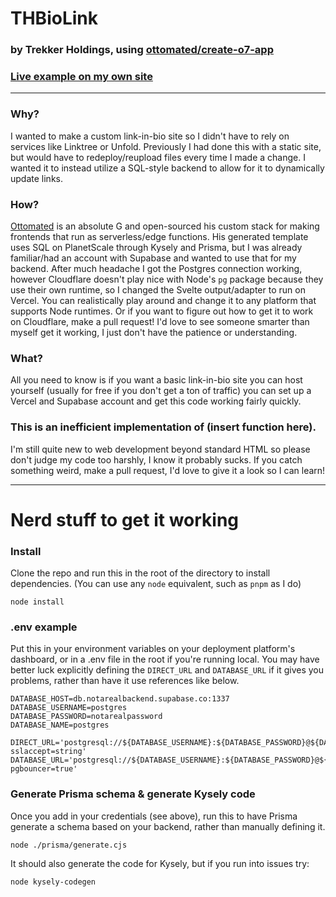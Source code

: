 # THBioLink
### by Trekker Holdings, using [ottomated/create-o7-app](https://github.com/ottomated/create-o7-app)

### [Live example on my own site](https://pupdad.xyz)
---
### Why?
I wanted to make a custom link-in-bio site so I didn't have to rely on services like Linktree or Unfold. Previously I had done this with a static site, but would have to redeploy/reupload files every time I made a change. I wanted it to instead utilize a SQL-style backend to allow for it to dynamically update links.

### How?
[Ottomated](https://ottomated.net/) is an absolute G and open-sourced his custom stack for making frontends that run as serverless/edge functions. His generated template uses SQL on PlanetScale through Kysely and Prisma, but I was already familiar/had an account with Supabase and wanted to use that for my backend. After much headache I got the Postgres connection working, however Cloudflare doesn't play nice with Node's `pg` package because they use their own runtime, so I changed the Svelte output/adapter to run on Vercel. You can realistically play around and change it to any platform that supports Node runtimes. Or if you want to figure out how to get it to work on Cloudflare, make a pull request! I'd love to see someone smarter than myself get it working, I just don't have the patience or understanding.

### What?
All you need to know is if you want a basic link-in-bio site you can host yourself (usually for free if you don't get a ton of traffic) you can set up a Vercel and Supabase account and get this code working fairly quickly.

### This is an inefficient implementation of (insert function here).
I'm still quite new to web development beyond standard HTML so please don't judge my code too harshly, I know it probably sucks. If you catch something weird, make a pull request, I'd love to give it a look so I can learn!

---
# Nerd stuff to get it working

### Install
Clone the repo and run this in the root of the directory to install dependencies. (You can use any `node` equivalent, such as `pnpm` as I do)
```
node install
```

### .env example
Put this in your environment variables on your deployment platform's dashboard, or in a .env file in the root if you're running local. You may have better luck explicitly defining the `DIRECT_URL` and `DATABASE_URL` if it gives you problems, rather than have it use references like below.
```
DATABASE_HOST=db.notarealbackend.supabase.co:1337
DATABASE_USERNAME=postgres
DATABASE_PASSWORD=notarealpassword
DATABASE_NAME=postgres

DIRECT_URL='postgresql://${DATABASE_USERNAME}:${DATABASE_PASSWORD}@${DATABASE_HOST}/${DATABASE_NAME}?sslaccept=string'
DATABASE_URL='postgresql://${DATABASE_USERNAME}:${DATABASE_PASSWORD}@${DATABASE_HOST}/${DATABASE_NAME}?pgbouncer=true'
```

### Generate Prisma schema & generate Kysely code
Once you add in your credentials (see above), run this to have Prisma generate a schema based on your backend, rather than manually defining it.
```
node ./prisma/generate.cjs
```
It should also generate the code for Kysely, but if you run into issues try:
```
node kysely-codegen
```
